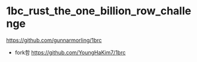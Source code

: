 # 1bc_rust_the_one_billion_row_challenge
https://github.com/gunnarmorling/1brc

- fork함 https://github.com/YoungHaKim7/1brc
